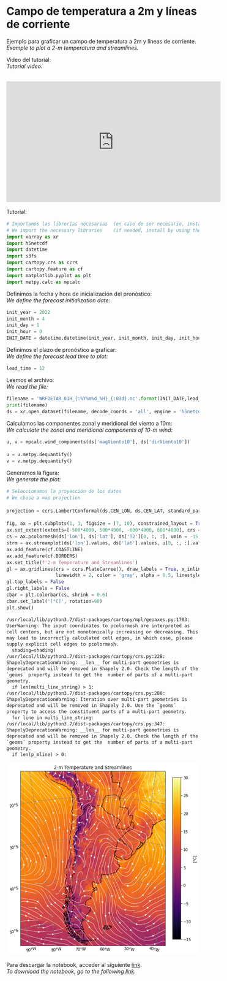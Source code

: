 # Campo de temperatura a 2m y líneas de corriente 

Ejemplo para graficar un campo de temperatura a 2m y líneas de corriente. <br />
*Example to plot a 2-m temperatura and streamlines.*

Video del tutorial: <br />
*Tutorial video:* <br />
<br />

<iframe width="560" height="315" src="https://www.youtube.com/embed/ad3TSJQPTww" title="YouTube video player" frameborder="0" allow="accelerometer; autoplay; clipboard-write; encrypted-media; gyroscope; picture-in-picture" allowfullscreen></iframe>

Tutorial:

```python
# Importamos las librerías necesarias  (en caso de ser necesario, instalar utilizando el comando pip install)
# We import the necessary libraries    (if needed, install by using the command pip install)
import xarray as xr
import h5netcdf
import datetime
import s3fs
import cartopy.crs as ccrs
import cartopy.feature as cf
import matplotlib.pyplot as plt
import metpy.calc as mpcalc
```

Definimos la fecha y hora de inicialización del pronóstico: <br />
*We define the forecast initialization date:* 


```python
init_year = 2022
init_month = 4
init_day = 1
init_hour = 0
INIT_DATE = datetime.datetime(init_year, init_month, init_day, init_hour)
```

Definimos el plazo de pronóstico a graficar: <br />
*We define the forecast lead time to plot:*


```python
lead_time = 12
```

Leemos el archivo: <br />
*We read the file:*


```python
filename = 'WRFDETAR_01H_{:%Y%m%d_%H}_{:03d}.nc'.format(INIT_DATE,lead_time) 
print(filename)
ds = xr.open_dataset(filename, decode_coords = 'all', engine = 'h5netcdf')
```

Calculamos las componentes zonal y meridional del viento a 10m: <br />
*We calculate the zonal and meridional components of 10-m wind:*





```python
u, v = mpcalc.wind_components(ds['magViento10'], ds['dirViento10'])

u = u.metpy.dequantify()
v = v.metpy.dequantify()
```

Generamos la figura: <br />
*We generate the plot:*


```python
# Seleccionamos la proyección de los datos
# We chose a map projection

projection = ccrs.LambertConformal(ds.CEN_LON, ds.CEN_LAT, standard_parallels = (ds.TRUELAT1, ds.TRUELAT2), cutoff = -5)

fig, ax = plt.subplots(1, 1, figsize = (7, 10), constrained_layout = True, subplot_kw = {'projection': projection})
ax.set_extent(extents=[-500*4000, 500*4000, -600*4000, 600*4000], crs = projection)
cs = ax.pcolormesh(ds['lon'], ds['lat'], ds['T2'][0, :, :], vmin = -15, vmax = 30, cmap = 'inferno', transform = ccrs.PlateCarree())
strm = ax.streamplot(ds['lon'].values, ds['lat'].values, u[0, :, :].values, v[0, :, :].values, density = [1.5, 1.5], color = 'white', linewidth = 0.75, transform = ccrs.PlateCarree())
ax.add_feature(cf.COASTLINE)
ax.add_feature(cf.BORDERS)
ax.set_title(f'2-m Temperature and Streamlines')
gl = ax.gridlines(crs = ccrs.PlateCarree(), draw_labels = True, x_inline = False,
                  linewidth = 2, color = 'gray', alpha = 0.5, linestyle = '--')
gl.top_labels = False
gl.right_labels = False
cbar = plt.colorbar(cs, shrink = 0.6)
cbar.set_label('[°C]', rotation=90)
plt.show()
```

    /usr/local/lib/python3.7/dist-packages/cartopy/mpl/geoaxes.py:1703: UserWarning: The input coordinates to pcolormesh are interpreted as cell centers, but are not monotonically increasing or decreasing. This may lead to incorrectly calculated cell edges, in which case, please supply explicit cell edges to pcolormesh.
      shading=shading)
    /usr/local/lib/python3.7/dist-packages/cartopy/crs.py:228: ShapelyDeprecationWarning: __len__ for multi-part geometries is deprecated and will be removed in Shapely 2.0. Check the length of the `geoms` property instead to get the  number of parts of a multi-part geometry.
      if len(multi_line_string) > 1:
    /usr/local/lib/python3.7/dist-packages/cartopy/crs.py:280: ShapelyDeprecationWarning: Iteration over multi-part geometries is deprecated and will be removed in Shapely 2.0. Use the `geoms` property to access the constituent parts of a multi-part geometry.
      for line in multi_line_string:
    /usr/local/lib/python3.7/dist-packages/cartopy/crs.py:347: ShapelyDeprecationWarning: __len__ for multi-part geometries is deprecated and will be removed in Shapely 2.0. Check the length of the `geoms` property instead to get the  number of parts of a multi-part geometry.
      if len(p_mline) > 0:



![png](../figuras/2mTemp_streamlines.png)
    
Para descargar la notebook, acceder al siguiente [link](../notebooks/T2m_streamlines.ipynb). <br />
*To download the notebook, go to the following [link](../notebooks/T2m_streamlines.ipynb).*
